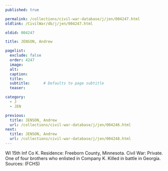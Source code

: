 ```yaml
---
published: true

permalink: /collections/civil-war-database/j/jen/004247.html
oldlink: /CivilWar/db/j/jen/004247.html

oldid: 004247

title: JENSON, Andrew

pagelist:
  exclude: false
  order: 4247
  image: 
  alt:
  caption:
  title:
  subtitle:      # Defaults to page subtitle
  teaser:

category: 
  - J 
  - JEN

previous:
  title: JENSON, Andrew
  url: /collections/civil-war-database/j/jen/004246.html  
next:
  title: JENSON, Andrew
  url: /collections/civil-war-database/j/jen/004248.html   
---
```

WI 15th Inf Co K. Residence: Freeborn County, Minnesota. Civil War: Private. One of four brothers who enlisted in Company K. Killed in battle in Georgia. Sources: (FCHS)